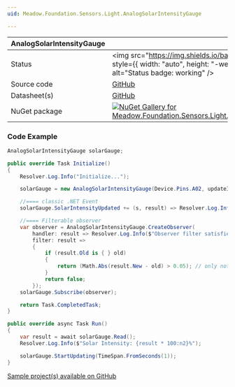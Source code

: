 ```yaml
---
uid: Meadow.Foundation.Sensors.Light.AnalogSolarIntensityGauge

---
```


| AnalogSolarIntensityGauge | |
|--------|--------|
| Status | <img src="https://img.shields.io/badge/Working-brightgreen" style={{ width: "auto", height: "-webkit-fill-available" }} alt="Status badge: working" /> |
| Source code | [GitHub](https://github.com/WildernessLabs/Meadow.Foundation/tree/main/Source/Meadow.Foundation.Peripherals/Sensors.Light.AnalogSolarIntensityGauge) |
| Datasheet(s) | [GitHub](https://github.com/WildernessLabs/Meadow.Foundation/tree/main/Source/Meadow.Foundation.Peripherals/Sensors.Light.AnalogSolarIntensityGauge/Datasheet) |
| NuGet package | <a href="https://www.nuget.org/packages/Meadow.Foundation.Sensors.Light.AnalogSolarIntensityGauge/" target="_blank"><img src="https://img.shields.io/nuget/v/Meadow.Foundation.Sensors.Light.AnalogSolarIntensityGauge.svg?label=Meadow.Foundation.Sensors.Light.AnalogSolarIntensityGauge" alt="NuGet Gallery for Meadow.Foundation.Sensors.Light.AnalogSolarIntensityGauge" /></a> |

### Code Example

```csharp
AnalogSolarIntensityGauge solarGauge;

public override Task Initialize()
{
    Resolver.Log.Info("Initialize...");

    solarGauge = new AnalogSolarIntensityGauge(Device.Pins.A02, updateInterval: TimeSpan.FromSeconds(1));

    //==== classic .NET Event
    solarGauge.SolarIntensityUpdated += (s, result) => Resolver.Log.Info($"SolarIntensityUpdated: {result.New * 100:n2}%");

    //==== Filterable observer
    var observer = AnalogSolarIntensityGauge.CreateObserver(
        handler: result => Resolver.Log.Info($"Observer filter satisfied, new intensity: {result.New * 100:n2}%"),
        filter: result =>
        {
            if (result.Old is { } old)
            {
                return (Math.Abs(result.New - old) > 0.05); // only notify if change is > 5%
            }
            return false;
        });
    solarGauge.Subscribe(observer);

    return Task.CompletedTask;
}

public override async Task Run()
{
    var result = await solarGauge.Read();
    Resolver.Log.Info($"Solar Intensity: {result * 100:n2}%");

    solarGauge.StartUpdating(TimeSpan.FromSeconds(1));
}

```

[Sample project(s) available on GitHub](https://github.com/WildernessLabs/Meadow.Foundation/tree/main/Source/Meadow.Foundation.Peripherals/Sensors.Light.AnalogSolarIntensityGauge/Samples/AnalogSolarIntensityGauge_Sample)


